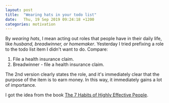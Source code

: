 ```yaml
---
layout: post
title:  "Wearing hats in your todo list"
date:   Thu, 19 Sep 2019 09:24:18 +1200
categories: motivation
---
```


By *wearing hats*, I mean acting out roles that people have in their daily life,
like *husband, breadwinner, or homemaker*. Yesterday I tried prefixing a role to
the todo list item I didn't want to do. Compare:

1. File a health insurance claim.
2. Breadwinner - file a health insurance claim.

The 2nd version clearly states the role, and it's immediately clear that the
purpose of the item is to earn money. In this way, it immediately gains a lot of
importance.

I got the idea from the book [The 7 Habits of Highly Effective
People](https://www.amazon.com/Habits-Highly-Effective-People-Powerful-ebook/dp/B00GOZV3TM/ref=tmm_kin_swatch_0?_encoding=UTF8&qid=1568842255&sr=8-1).
